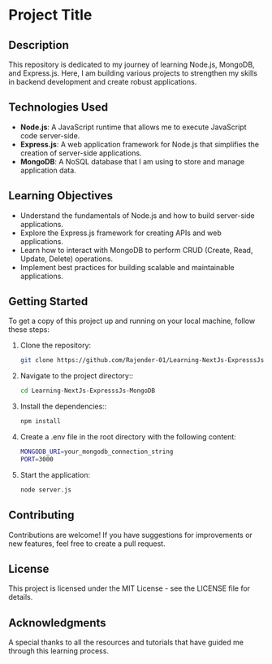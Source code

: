 # Project Title

## Description

This repository is dedicated to my journey of learning Node.js, MongoDB, and Express.js. Here, I am building various projects to strengthen my skills in backend development and create robust applications.

## Technologies Used

- **Node.js**: A JavaScript runtime that allows me to execute JavaScript code server-side.
- **Express.js**: A web application framework for Node.js that simplifies the creation of server-side applications.
- **MongoDB**: A NoSQL database that I am using to store and manage application data.

## Learning Objectives

- Understand the fundamentals of Node.js and how to build server-side applications.
- Explore the Express.js framework for creating APIs and web applications.
- Learn how to interact with MongoDB to perform CRUD (Create, Read, Update, Delete) operations.
- Implement best practices for building scalable and maintainable applications.

## Getting Started

To get a copy of this project up and running on your local machine, follow these steps:

1. Clone the repository:

   ```bash
   git clone https://github.com/Rajender-01/Learning-NextJs-ExpresssJs-MongoDB.git
   ```

2. Navigate to the project directory::

   ```bash
   cd Learning-NextJs-ExpresssJs-MongoDB
   ```

3. Install the dependencies::

   ```bash
   npm install
   ```
   
4. Create a .env file in the root directory with the following content:

   ```bash
   MONGODB_URI=your_mongodb_connection_string
   PORT=3000

   ```
5. Start the application:

   ```bash
   node server.js
   ```

## Contributing
Contributions are welcome! If you have suggestions for improvements or new features, feel free to create a pull request.

## License
This project is licensed under the MIT License - see the LICENSE file for details.

## Acknowledgments
A special thanks to all the resources and tutorials that have guided me through this learning process.